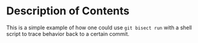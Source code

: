 # Description of Contents

This is a simple example of how one could use `git bisect run` with a shell script to trace behavior back to a certain commit.